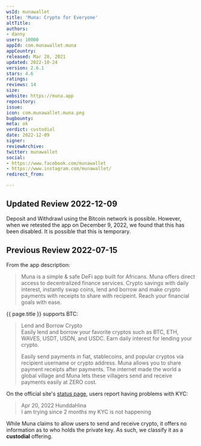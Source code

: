 ```yaml
---
wsId: munawallet
title: 'Muna: Crypto for Everyone'
altTitle: 
authors:
- danny
users: 10000
appId: com.munawallet.muna
appCountry: 
released: Mar 28, 2021
updated: 2022-10-24
version: 2.6.1
stars: 4.6
ratings: 
reviews: 14
size: 
website: https://muna.app
repository: 
issue: 
icon: com.munawallet.muna.png
bugbounty: 
meta: ok
verdict: custodial
date: 2022-12-09
signer: 
reviewArchive: 
twitter: munawallet
social:
- https://www.facebook.com/munawallet
- https://www.instagram.com/munawallet/
redirect_from: 

---
```


## Updated Review 2022-12-09

Deposit and Withdrawl using the Bitcoin network is possible. However, when we retested the app on December 9, 2022, we found that this has been disabled. It is possible that this is temporary.

## Previous Review 2022-07-15

From the app description:

> Muna is a simple & safe DeFi app built for Africans. Muna offers direct access to decentralized finance services. Crypto savings with daily interest, instantly swap coins, lend and borrow and make crypto payments with receipts to share with recipeint. Reach your financial goals with ease.

{{ page.title }} supports BTC:

> Lend and Borrow Crypto<br>
Easily lend and borrow your favorite cryptos such as BTC, ETH, WAVES, USDT, USDN, and USDC. Earn daily interest for lending your crypto.
>
> Easily send payments in fiat, stablecoins, and popular cryptos via recipient username or crypto address. Muna allows you to share payment receipts after payments. The internet made the world a global village and Muna lets these villagers send and receive payments easily at ZERO cost.

On the official site's [status page](https://muna.app/#/status), users report having problems with KYC:

> Apr 20, 2022 HunddaHina <br>
  I am trying since 2 months my KYC is not happening
  
While Muna claims to allow users to send and receive crypto, it offers no information as to who holds the private key. As such, we classify it as a **custodial** offering.
